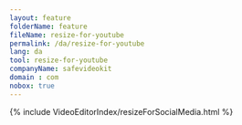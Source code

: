 ```yaml
---
layout: feature
folderName: feature
fileName: resize-for-youtube
permalink: /da/resize-for-youtube
lang: da
tool: resize-for-youtube
companyName: safevideokit
domain : com
nobox: true
---
```


{% include VideoEditorIndex/resizeForSocialMedia.html %}

   